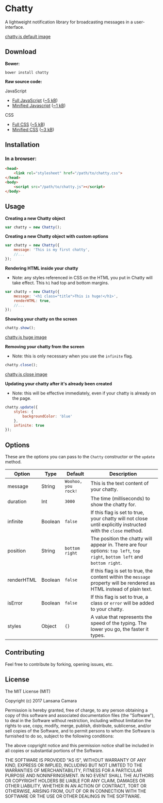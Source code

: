 # Chatty

A lightweight notification library for broadcasting messages in a user-interface.

[chatty.js default image](https://raw.githubusercontent.com/lansana/chatty/master/dist/img/chatty-default.gif)

## Download

**Bower:**

`bower install chatty`

**Raw source code:**

JavaScript

- [Full JavaScript](https://raw.githubusercontent.com/lansana/chatty/master/dist/js/chatty.js) ([~5 kB](https://raw.githubusercontent.com/lansana/chatty/master/dist/js/chatty.js))
- [Minified Javascript](https://raw.githubusercontent.com/lansana/chatty/master/dist/js/chatty.min.js) ([~1 kB](https://raw.githubusercontent.com/lansana/chatty/master/dist/js/chatty.min.js))

CSS

- [Full CSS](https://raw.githubusercontent.com/lansana/chatty/master/dist/css/chatty.css) ([~5 kB](https://raw.githubusercontent.com/lansana/chatty/master/dist/css/chatty.css))
- [Minified CSS](https://raw.githubusercontent.com/lansana/chatty/master/dist/css/chatty.min.css) ([~3 kB](https://raw.githubusercontent.com/lansana/chatty/master/dist/css/chatty.min.css))

## Installation

### In a browser:

```html
<head>
    <link rel="stylesheet" href="/path/to/chatty.css">
</head>
<body>
    <script src="/path/to/chatty.js"></script>
</body>
```

## Usage

**Creating a new Chatty object**

```js
var chatty = new Chatty();
```

**Creating a new Chatty object with custom options**
```js
var chatty = new Chatty({
    message: 'This is my first chatty',
    //...
});
```

**Rendering HTML inside your chatty**
- Note: any styles referenced in CSS on the HTML you put in Chatty will take effect. This `h1` had top and bottom margins.
```js
var chatty = new Chatty({
    message: '<h1 class="title">This is huge!</h1>',
    renderHTML: true,
    //...
});
```

**Showing your chatty on the screen**
```js
chatty.show();
```

[chatty.js huge image](https://raw.githubusercontent.com/lansana/chatty/master/dist/img/chatty-huge.gif)

**Removing your chatty from the screen**
- Note: this is only necessary when you use the `infinite` flag.
```js
chatty.close();
```

[chatty.js close image](https://raw.githubusercontent.com/lansana/chatty/master/dist/img/chatty-close.gif)

**Updating your chatty after it's already been created**
- Note: this will be effective immediately, even if your chatty is already on the page.
```js
chatty.update({
    styles: {
        backgroundColor: 'blue'
    },
    infinite: true
});
```

## Options

These are the options you can pass to the `Chatty` constructor or the `update` method.

Option | Type | Default | Description
-------|------|---------|------------
message | String | `Woohoo, you rock!` | This is the text content of your chatty.
duration | Int | `3000` | The time (milliseconds) to show the chatty for.
infinite | Boolean | `false` | If this flag is set to true, your chatty will not close until explicitly instructed with the `close` method.
position | String | `bottom right` | The position the chatty will appear in. There are four options: `top left`, `top right`, `bottom left` and `bottom right`.
renderHTML | Boolean | `false` | If this flag is set to true, the content within the `message` property will be rendered as HTML instead of plain text.
isError | Boolean | `false` | If this flag is set to true, a class or `error` will be added to your chatty.
styles | Object | `{}` | A value that represents the speed of the typing. The lower you go, the faster it types.

## Contributing

Feel free to contribute by forking, opening issues, etc.

## License

The MIT License (MIT)

Copyright (c) 2017 Lansana Camara

Permission is hereby granted, free of charge, to any person obtaining a copy of this software and associated documentation files (the "Software"), to deal in the Software without restriction, including without limitation the rights to use, copy, modify, merge, publish, distribute, sublicense, and/or sell copies of the Software, and to permit persons to whom the Software is furnished to do so, subject to the following conditions:

The above copyright notice and this permission notice shall be included in all copies or substantial portions of the Software.

THE SOFTWARE IS PROVIDED "AS IS", WITHOUT WARRANTY OF ANY KIND, EXPRESS OR IMPLIED, INCLUDING BUT NOT LIMITED TO THE WARRANTIES OF MERCHANTABILITY, FITNESS FOR A PARTICULAR PURPOSE AND NONINFRINGEMENT. IN NO EVENT SHALL THE AUTHORS OR COPYRIGHT HOLDERS BE LIABLE FOR ANY CLAIM, DAMAGES OR OTHER LIABILITY, WHETHER IN AN ACTION OF CONTRACT, TORT OR OTHERWISE, ARISING FROM, OUT OF OR IN CONNECTION WITH THE SOFTWARE OR THE USE OR OTHER DEALINGS IN THE SOFTWARE.
